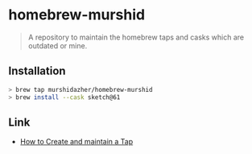 # homebrew-murshid

> A repository to maintain the homebrew taps and casks which are outdated or mine.

## Installation

```sh
> brew tap murshidazher/homebrew-murshid
> brew install --cask sketch@61
```
## Link

- [How to Create and maintain a Tap](https://github.com/Homebrew/brew/blob/master/docs/How-to-Create-and-Maintain-a-Tap.md)
